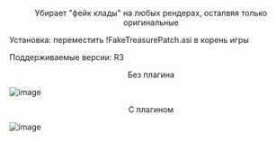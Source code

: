 <p align="center"> Убирает "фейк клады" на любых рендерах, осталвяя только оригинальные </p>
<p align="left"> Установка: переместить !FakeTreasurePatch.asi в корень игры </p>
<p align="left"> Поддерживаемые версии: R3 </p>
<p align="center"> Без плагина </p>

![image](https://github.com/user-attachments/assets/84d32e9d-e568-4a9d-99d5-77a0a605208a)

<p align="center" width="100%"> С плагином </p>

![image](https://github.com/user-attachments/assets/57e26275-258f-4503-bf10-d514ee8c4365)
